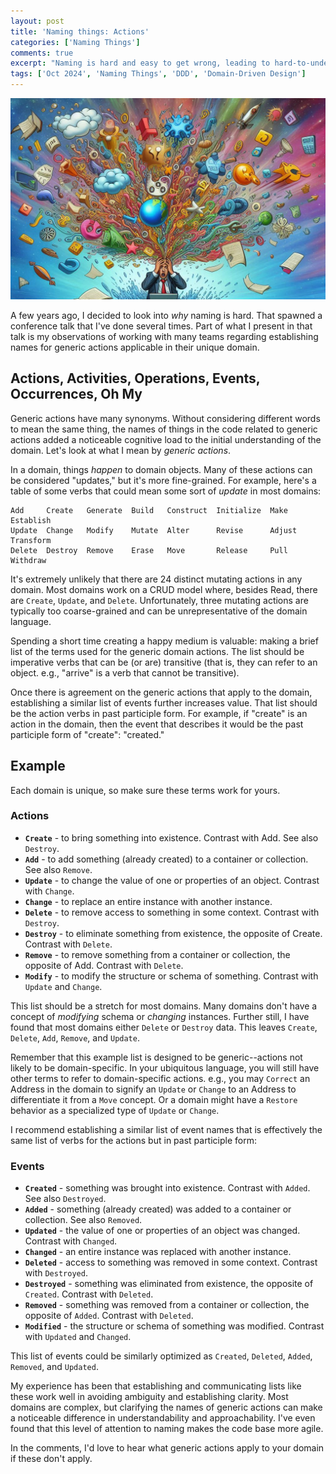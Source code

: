 ```yaml
---
layout: post
title: 'Naming things: Actions'
categories: ['Naming Things']
comments: true
excerpt: "Naming is hard and easy to get wrong, leading to hard-to-understand code. Getting agreement on generic action names can ... and make naming other things less paralyzing"
tags: ['Oct 2024', 'Naming Things', 'DDD', 'Domain-Driven Design']
---
```

![Overwhelming Possibilities](../assets/overwhelming-possibilities.png)

A few years ago, I decided to look into _why_ naming is hard. That spawned a conference talk that I've done several times. Part of what I present in that talk is my observations of working with many teams regarding establishing names for generic actions applicable in their unique domain. 

## Actions, Activities, Operations, Events, Occurrences, Oh My

Generic actions have many synonyms. Without considering different words to mean the same thing, the names of things in the code related to generic actions added a noticeable cognitive load to the initial understanding of the domain. Let's look at what I mean by _generic actions_.

In a domain, things _happen_ to domain objects. Many of these actions can be considered "updates," but it's more fine-grained. For example, here's a table of some verbs that could mean some sort of _update_ in most domains:

```text
Add     Create   Generate  Build   Construct  Initialize  Make    Establish
Update  Change   Modify    Mutate  Alter      Revise      Adjust  Transform
Delete  Destroy  Remove    Erase   Move       Release     Pull    Withdraw
```

It's extremely unlikely that there are 24 distinct mutating actions in any domain. Most domains work on a CRUD model where, besides Read, there are `Create`, `Update`, and `Delete`. Unfortunately, three mutating actions are typically too coarse-grained and can be unrepresentative of the domain language.

Spending a short time creating a happy medium is valuable: making a brief list of the terms used for the generic domain actions. The list should be imperative verbs that can be (or are) transitive (that is, they can refer to an object. e.g., "arrive" is a verb that cannot be transitive).

Once there is agreement on the generic actions that apply to the domain, establishing a similar list of events further increases value. That list should be the action verbs in past participle form. For example, if "create" is an action in the domain, then the event that describes it would be the past participle form of "create": "created."

## Example

Each domain is unique, so make sure these terms work for yours.

### Actions

- **`Create`** - to bring something into existence. Contrast with Add. See also `Destroy`.
- **`Add`** - to add something (already created) to a container or collection. See also `Remove`.
- **`Update`** - to change the value of one or properties of an object. Contrast with `Change`.
- **`Change`** - to replace an entire instance with another instance. 
- **`Delete`** - to remove access to something in some context. Contrast with `Destroy`.
- **`Destroy`** - to eliminate something from existence, the opposite of Create. Contrast with `Delete`.
- **`Remove`** - to remove something from a container or collection, the opposite of Add. Contrast with `Delete`.
- **`Modify`** - to modify the structure or schema of something. Contrast with `Update` and `Change`.

This list should be a stretch for most domains. Many domains don't have a concept of _modifying_ schema or _changing_ instances. Further still, I have found that most domains either `Delete` or `Destroy` data. This leaves `Create`, `Delete`, `Add`, `Remove`, and `Update`.

Remember that this example list is designed to be generic--actions not likely to be domain-specific. In your ubiquitous language, you will still have other terms to refer to domain-specific actions. e.g., you may `Correct` an Address in the domain to signify an `Update` or `Change` to an Address to differentiate it from a `Move` concept. Or a domain might have a `Restore` behavior as a specialized type of `Update` or `Change`.

I recommend establishing a similar list of event names that is effectively the same list of verbs for the actions but in past participle form:

### Events

- **`Created`** - something was brought into existence. Contrast with `Added`. See also `Destroyed`.
- **`Added`** - something (already created) was added to a container or collection. See also `Removed`.
- **`Updated`** - the value of one or properties of an object was changed. Contrast with `Changed`.
- **`Changed`** - an entire instance was replaced with another instance. 
- **`Deleted`** - access to something was removed in some context. Contrast with `Destroyed`.
- **`Destroyed`** - something was eliminated from existence, the opposite of `Created`. Contrast with `Deleted`.
- **`Removed`** - something was removed from a container or collection, the opposite of `Added`. Contrast with `Deleted`.
- **`Modified`** - the structure or schema of something was modified. Contrast with `Updated` and `Changed`.

This list of events could be similarly optimized as `Created`, `Deleted`, `Added`, `Removed`, and `Updated`.

My experience has been that establishing and communicating lists like these work well in avoiding ambiguity and establishing clarity. Most domains are complex, but clarifying the names of generic actions can make a noticeable difference in understandability and approachability. I've even found that this level of attention to naming makes the code base more agile.

In the comments, I'd love to hear what generic actions apply to your domain if these don't apply.
